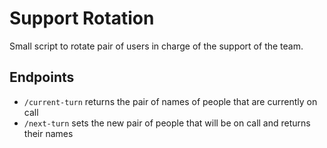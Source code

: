 # Support Rotation

Small script to rotate pair of users in charge of the support of the team.

## Endpoints 
* `/current-turn` returns the pair of names of people that are currently on call
* `/next-turn` sets the new pair of people that will be on call and returns their names
